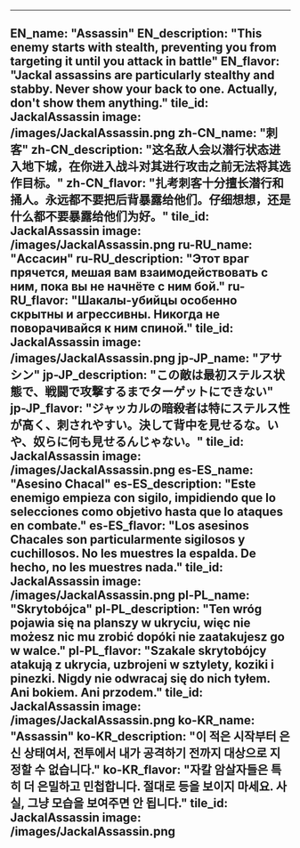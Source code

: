 ---

EN_name: "Assassin"
EN_description: "This enemy starts with stealth, preventing you from targeting it until you attack in battle"
EN_flavor: "Jackal assassins are particularly stealthy and stabby. Never show your back to one. Actually, don't show them anything."
tile_id: JackalAssassin
image: /images/JackalAssassin.png
zh-CN_name: "刺客"
zh-CN_description: "这名敌人会以潜行状态进入地下城，在你进入战斗对其进行攻击之前无法将其选作目标。"
zh-CN_flavor: "扎考刺客十分擅长潜行和捅人。永远都不要把后背暴露给他们。仔细想想，还是什么都不要暴露给他们为好。"
tile_id: JackalAssassin
image: /images/JackalAssassin.png
ru-RU_name: "Ассасин"
ru-RU_description: "Этот враг прячется, мешая вам взаимодействовать с ним, пока вы не начнёте с ним бой."
ru-RU_flavor: "Шакалы-убийцы особенно скрытны и агрессивны. Никогда не поворачивайся к ним спиной."
tile_id: JackalAssassin
image: /images/JackalAssassin.png
jp-JP_name: "アサシン"
jp-JP_description: "この敵は最初ステルス状態で、戦闘で攻撃するまでターゲットにできない"
jp-JP_flavor: "ジャッカルの暗殺者は特にステルス性が高く、刺されやすい。決して背中を見せるな。いや、奴らに何も見せるんじゃない。"
tile_id: JackalAssassin
image: /images/JackalAssassin.png
es-ES_name: "Asesino Chacal"
es-ES_description: "Este enemigo empieza con sigilo, impidiendo que lo selecciones como objetivo hasta que lo ataques en combate."
es-ES_flavor: "Los asesinos Chacales son particularmente sigilosos y cuchillosos. No les muestres la espalda. De hecho, no les muestres nada."
tile_id: JackalAssassin
image: /images/JackalAssassin.png
pl-PL_name: "Skrytobójca"
pl-PL_description: "Ten wróg pojawia się na planszy w ukryciu, więc nie możesz nic mu zrobić dopóki nie zaatakujesz go w walce."
pl-PL_flavor: "Szakale skrytobójcy atakują z ukrycia, uzbrojeni w sztylety, koziki i pinezki. Nigdy nie odwracaj się do nich tyłem. Ani bokiem. Ani przodem."
tile_id: JackalAssassin
image: /images/JackalAssassin.png
ko-KR_name: "Assassin"
ko-KR_description: "이 적은 시작부터 은신 상태여서, 전투에서 내가 공격하기 전까지 대상으로 지정할 수 없습니다."
ko-KR_flavor: "자칼 암살자들은 특히 더 은밀하고 민첩합니다. 절대로 등을 보이지 마세요. 사실, 그냥 모습을 보여주면 안 됩니다."
tile_id: JackalAssassin
image: /images/JackalAssassin.png
---